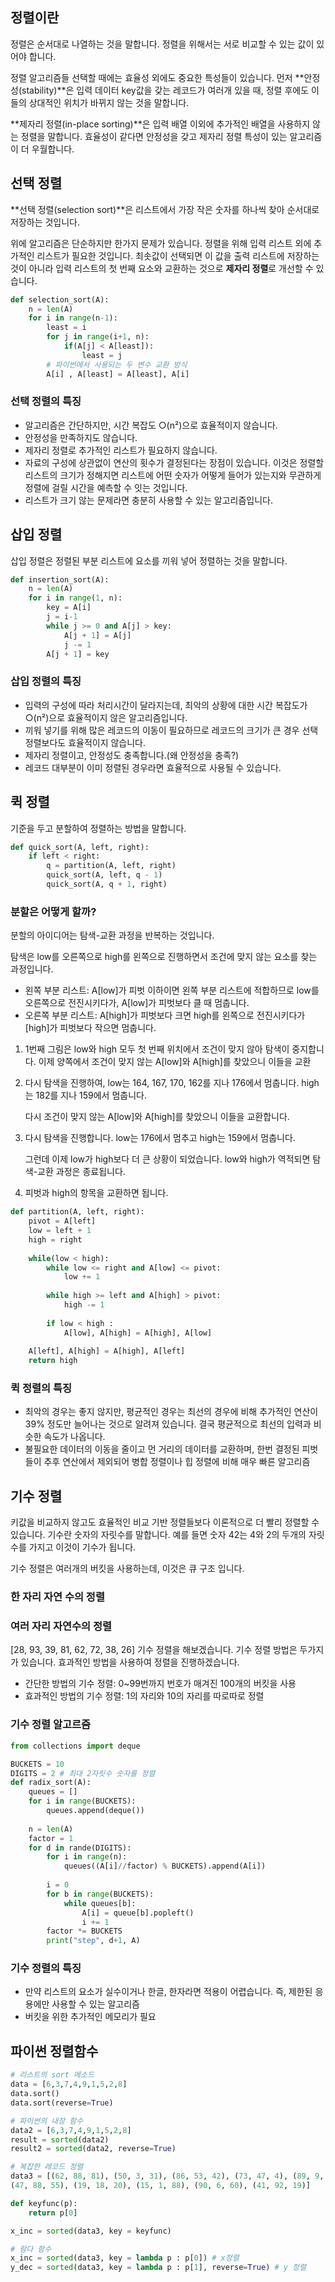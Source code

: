 ## 정렬이란

정렬은 순서대로 나열하는 것을 말합니다. 정렬을 위해서는 서로 비교할 수 있는 값이 있어야 합니다. 

정렬 알고리즘들 선택할 때에는 효율성 외에도 중요한 특성들이 있습니다. 먼저 **안정성(stability)**은 입력 데이터 key값을 갖는 레코드가 여러개 있을 때, 정렬 후에도 이들의 상대적인 위치가 바뀌지 않는 것을 말합니다.


**제자리 정렬(in-place sorting)**은 입력 배열 이외에 추가적인 배열을 사용하지 않는 정렬을 말합니다. 효율성이 같다면 안정성을 갖고 제자리 정렬 특성이 있는 알고리즘이 더 우월합니다.

## 선택 정렬

**선택 정렬(selection sort)**은 리스트에서 가장 작은 숫자를 하나씩 찾아 순서대로 저장하는 것입니다.


위에 알고리즘은 단순하지만 한가지 문제가 있습니다. 정렬을 위해 입력 리스트 외에 추가적인 리스트가 필요한 것입니다. 최솟값이 선택되면 이 값을 출력 리스트에 저장하는 것이 아니라 입력 리스트의 첫 번째 요소와 교환하는 것으로 **제자리 정렬**로 개선할 수 있습니다.


```python
def selection_sort(A):
	n = len(A)
	for i in range(n-1):
		least = i
		for j in range(i+1, n):
			if(A[j] < A[least]):
				least = j
		# 파이썬에서 사용되는 두 변수 교환 방식
		A[i] , A[least] = A[least], A[i]
```


### 선택 정렬의 특징

- 알고리즘은 간단하지만, 시간 복잡도 ○(n²)으로 효율적이지 않습니다.
- 안정성을 만족하지도 않습니다.
- 제자리 정렬로 추가적인 리스트가 필요하지 않습니다.
- 자료의 구성에 상관없이 연산의 횟수가 결정된다는 장점이 있습니다. 이것은 정렬할 리스트의 크기가 정해지면 리스트에 어떤 숫자가 어떻게 들어가 있는지와 무관하게 정렬에 걸릴 시간을 예측할 수 잇는 것입니다.
- 리스트가 크기 않는 문제라면 충분히 사용할 수 있는 알고리즘입니다.

## 삽입 정렬

삽입 정렬은 정렬된 부분 리스트에 요소를 끼워 넣어 정렬하는 것을 말합니다.

```python
def insertion_sort(A):
	n = len(A)
	for i in range(1, n):
		key = A[i]
		j = i-1
		while j >= 0 and A[j] > key:
			A[j + 1] = A[j]
			j -= 1
		A[j + 1] = key
```

### 삽입 정렬의 특징

- 입력의 구성에 따라 처리시간이 달라지는데, 최악의 상황에 대한 시간 복잡도가 ○(n²)으로 효율적이지 않은 알고리즘입니다.
- 끼워 넣기를 위해 많은 레코드의 이동이 필요하므로 레코드의 크기가 큰 경우 선택 정렬보다도 효율적이지 않습니다.
- 제자리 정렬이고, 안정성도 충족합니다.(왜 안정성을 충족?)
- 레코드 대부분이 이미 정렬된 경우라면 효율적으로 사용될 수 있습니다.

## 퀵 정렬

기준을 두고 분할하여 정렬하는 방법을 말합니다.


```python
def quick_sort(A, left, right):
	if left < right:
		q = partition(A, left, right)
		quick_sort(A, left, q - 1)
		quick_sort(A, q + 1, right)
```

### 분할은 어떻게 할까?

분할의 아이디어는 탐색-교환 과정을 반복하는 것입니다.

탐색은 low를 오른쪽으로 high를 왼쪽으로 진행하면서 조건에 맞지 않는 요소를 찾는 과정입니다.

- 왼쪽 부분 리스트: A[low]가 피벗 이하이면 왼쪽 부분 리스트에 적합하므로 low를 오른쪽으로 전진시키다가, A[low]가 피벗보다 클 때 멈춥니다.
- 오른쪽 부분 리스트: A[high]가 피벗보다 크면 high를 왼쪽으로 전진시키다가 [high]가 피벗보다 작으면 멈춥니다.
1. 1번째 그림은 low와 high 모두 첫 번째 위치에서 조건이 맞지 않아 탐색이 중지합니다. 이제 양쪽에서 조건이 맞지 않는 A[low]와 A[high]를 찾았으니 이들을 교환



1. 다시 탐색을 진행하여, low는 164, 167, 170, 162를 지나 176에서 멈춥니다. high는 182를 지나 159에서 멈춥니다.
    
    
    다시 조건이 맞지 않는 A[low]와 A[high]를 찾았으니 이들을 교환합니다.
    
2. 다시 탐색을 진행합니다. low는 176에서 멈추고 high는 159에서 멈춥니다.
    
    
    그런데 이제 low가 high보다 더 큰 상황이 되었습니다. low와 high가 역적되면 탐색-교환 과정은 종료됩니다.
    
3. 피벗과 high의 항목을 교환하면 됩니다.
    
    

```python
def partition(A, left, right):
	pivot = A[left]
	low = left + 1
	high = right
	
	while(low < high):
		while low <= right and A[low] <= pivot:
			low += 1
		
		while high >= left and A[high] > pivot:
			high -= 1
		
		if low < high :
			A[low], A[high] = A[high], A[low]
	
	A[left], A[high] = A[high], A[left]
	return high
```

### 퀵 정렬의 특징

- 최악의 경우는 좋지 않지만, 평균적인 경우는 최선의 경우에 비해 추가적인 연산이 39% 정도만 늘어나는 것으로 알려져 있습니다. 결국 평균적으로 최선의 입력과 비슷한 속도가 나옵니다.
- 불필요한 데이터의 이동을 줄이고 먼 거리의 데이터를 교환하며, 한번 결정된 피벗들이 추후 연산에서 제외되어 병합 정렬이나 힙 정렬에 비해 매우 빠른 알고리즘

## 기수 정렬

키값을 비교하지 않고도 효율적인 비교 기반 정렬들보다 이론적으로 더 빨리 정렬할 수 있습니다. 기수란 숫자의 자릿수를 말합니다. 예를 들면 숫자 42는 4와 2의 두개의 자릿수를 가지고 이것이 기수가 됩니다.

기수 정렬은 여러개의 버킷을 사용하는데, 이것은 큐 구조 입니다.

### 한 자리 자연 수의 정렬


### 여러 자리 자연수의 정렬

[28, 93, 39, 81, 62, 72, 38, 26] 기수 정렬을 해보겠습니다. 기수 정렬 방법은 두가지가 있습니다. 효과적인 방법을 사용하여 정렬을 진행하겠습니다.

- 간단한 방법의 기수 정렬: 0~99번까지 번호가 매겨진 100개의 버킷을 사용
- 효과적인 방법의 기수 정렬: 1의 자리와 10의 자리를 따로따로 정렬



### 기수 정렬 알고르즘

```python
from collections import deque

BUCKETS = 10 
DIGITS = 2 # 최대 2자릿수 숫자를 정렬
def radix_sort(A):
	queues = []
	for i in range(BUCKETS):
		queues.append(deque())
	
	n = len(A)
	factor = 1
	for d in rande(DIGITS):
		for i in range(n):
			queues((A[i]//factor) % BUCKETS).append(A[i])
		
		i = 0
		for b in range(BUCKETS):
			while queues[b]:
				A[i] = queue[b].popleft()
				i += 1
		factor *= BUCKETS
		print("step", d+1, A)
```

### 기수 정렬의 특징

- 만약 리스트의 요소가 실수이거나 한글, 한자라면 적용이 어렵습니다. 즉, 제한된 응용에만 사용할 수 있는 알고리즘
- 버킷을 위한 추가적인 메모리가 필요

## 파이썬 정렬함수

```python
# 리스트의 sort 메소드
data = [6,3,7,4,9,1,5,2,8]
data.sort()
data.sort(reverse=True)

# 파이썬의 내장 함수
data2 = [6,3,7,4,9,1,5,2,8]
result = sorted(data2)
result2 = sorted(data2, reverse=True)

# 복잡한 레코드 정렬
data3 = [(62, 88, 81), (50, 3, 31), (86, 53, 42), (73, 47, 4), (89, 9, 8),
(47, 88, 55), (19, 18, 20), (15, 1, 88), (90, 6, 60), (41, 92, 19)]

def keyfunc(p):
	return p[0]

x_inc = sorted(data3, key = keyfunc)

# 람다 함수
x_inc = sorted(data3, key = lambda p : p[0]) # x정렬
y_dec = sorted(data3, key = lambda p : p[1], reverse=True) # y 정렬
```

